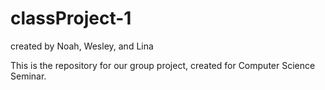 # classProject-1
created by Noah, Wesley, and Lina

This is the repository for our group project, created for Computer Science Seminar.
